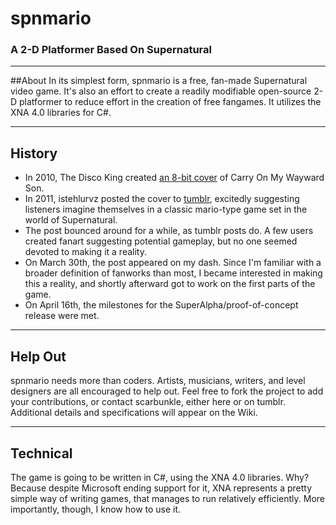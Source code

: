 # spnmario
### A 2-D Platformer Based On Supernatural
***
##About
In its simplest form, spnmario is a free, fan-made Supernatural video game.  It's also an effort to create a readily modifiable open-source 2-D platformer to reduce effort in the creation of free fangames.  It utilizes the XNA 4.0 libraries for C#. 
***
## History
* In 2010, The Disco King created [an 8-bit cover](http://www.musicradar.com/tuition/tech/how-kansass-carry-on-wayward-son-went-8-bit-252939) of Carry On My Wayward Son.
* In 2011, istehlurvz posted the cover to [tumblr](http://istehlurvz.tumblr.com/post/2494094291/just-press-play-and-picture-to-yourself-a), excitedly suggesting listeners imagine themselves in a classic mario-type game set in the world of Supernatural.
* The post bounced around for a while, as tumblr posts do.  A few users created fanart suggesting potential gameplay, but no one seemed devoted to making it a reality.  
* On March 30th, the post appeared on my dash.  Since I'm familiar with a broader definition of fanworks than most, I became interested in making this a reality, and shortly afterward got to work on the first parts of the game.  
* On April 16th, the milestones for the SuperAlpha/proof-of-concept release were met.  
***
## Help Out
spnmario needs more than coders.  Artists, musicians, writers, and level designers are all encouraged to help out.  Feel free to fork the project to add your contributions, or contact scarbunkle, either here or on tumblr.  Additional details and specifications will appear on the Wiki.  
***
## Technical
The game is going to be written in C#, using the XNA 4.0 libraries.  Why?  Because despite Microsoft ending support for it, XNA represents a pretty simple way of writing games, that manages to run relatively efficiently.  More importantly, though, I know how to use it.  
